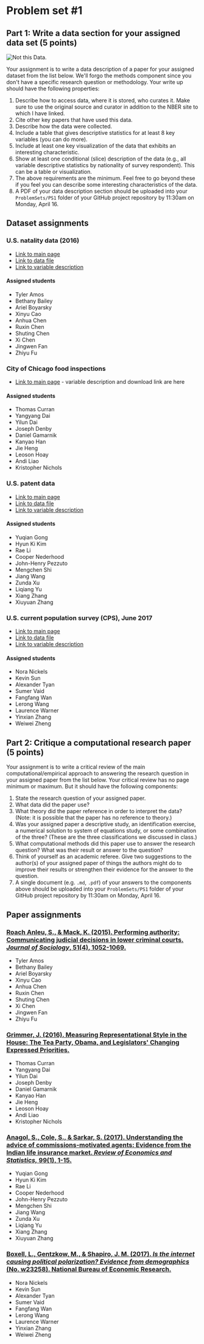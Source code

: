 # Problem set #1

## Part 1: Write a data section for your assigned data set (5 points)

![Not this Data.](http://www.startrek.com/uploads/assets/db_articles/e81c754bada3cc253e296896254bbe73916ac363.jpg)

Your assignment is to write a data description of a paper for your assigned dataset from the list below. We'll forgo the methods component since you don't have a specific research question or methodology. Your write up should have the following properties:

1. Describe how to access data, where it is stored, who curates it. Make sure to use the original source and curator in addition to the NBER site to which I have linked.
1. Cite other key papers that have used this data.
1. Describe how the data were collected.
1. Include a table that gives descriptive statistics for at least 8 key variables (you can do more).
1. Include at least one key visualization of the data that exhibits an interesting characteristic.
1. Show at least one conditional (slice) description of the data (e.g., all variable descriptive statistics by nationality of survey respondent). This can be a table or visualization.
1. The above requirements are the minimum. Feel free to go beyond these if you feel you can describe some interesting characteristics of the data.
1. A PDF of your data description section should be uploaded into your `ProblemSets/PS1` folder of your GitHub project repository by 11:30am on Monday, April 16.

## Dataset assignments

### U.S. natality data (2016)

* [Link to main page](http://nber.org/data/vital-statistics-natality-data.html)
* [Link to data file](http://nber.org/natality/2016/natl2016.csv.zip)
* [Link to variable description](http://nber.org/natality/2016/natl2016.pdf)

#### Assigned students

* Tyler Amos
* Bethany Bailey
* Ariel Boyarsky
* Xinyu Cao
* Anhua Chen
* Ruxin Chen
* Shuting Chen
* Xi Chen
* Jingwen Fan
* Zhiyu Fu

### City of Chicago food inspections

* [Link to main page](https://data.cityofchicago.org/Health-Human-Services/Food-Inspections/4ijn-s7e5/data) - variable description and download link are here

#### Assigned students

* Thomas Curran
* Yangyang Dai
* Yilun Dai
* Joseph Denby
* Daniel Gamarnik
* Kanyao Han
* Jie Heng
* Leoson Hoay
* Andi Liao
* Kristopher Nichols

### U.S. patent data

* [Link to main page](http://nber.org/patents/)
* [Link to data file](http://nber.org/patents/apat63_99.zip)
* [Link to variable description](http://nber.org/patents/pat63_99.txt)

#### Assigned students

* Yuqian Gong
* Hyun Ki Kim
* Rae Li
* Cooper Nederhood
* John-Henry Pezzuto
* Mengchen Shi
* Jiang Wang
* Zunda Xu
* Liqiang Yu
* Xiang Zhang
* Xiuyuan Zhang

### U.S. current population survey (CPS), June 2017

* [Link to main page](http://nber.org/data/cps_basic.html)
* [Link to data file](http://nber.org/cps-basic/jun17pub.zip)
* [Link to variable description](http://nber.org/cps-basic/January_2017_Record_Layout.txt)

#### Assigned students

* Nora Nickels
* Kevin Sun
* Alexander Tyan
* Sumer Vaid
* Fangfang Wan
* Lerong Wang
* Laurence Warner
* Yinxian Zhang
* Weiwei Zheng

## Part 2: Critique a computational research paper (5 points)

Your assignment is to write a critical review of the main computational/empirical approach to answering the research question in your assigned paper from the list below. Your critical review has no page minimum or maximum. But it should have the following components:

1. State the research question of your assigned paper.
1. What data did the paper use?
1. What theory did the paper reference in order to interpret the data? (Note: it is possible that the paper has no reference to theory.)
1. Was your assigned paper a descriptive study, an identification exercise, a numerical solution to system of equations study, or some combination of the three? (These are the three classifications we discussed in class.)
1. What computational methods did this paper use to answer the research question? What was their result or answer to the question?
1. Think of yourself as an academic referee. Give two suggestions to the author(s) of your assigned paper of things the authors might do to improve their results or strengthen their evidence for the answer to the question.
1. A single document (e.g. `.md`, `.pdf`) of your answers to the components above should be uploaded into your `ProblemSets/PS1` folder of your GitHub project repository by 11:30am on Monday, April 16.

## Paper assignments

### [Roach Anleu, S., & Mack, K. (2015). Performing authority: Communicating judicial decisions in lower criminal courts. *Journal of Sociology*, 51(4), 1052-1069.](http://journals.sagepub.com/doi/pdf/10.1177/1440783313495765)

* Tyler Amos
* Bethany Bailey
* Ariel Boyarsky
* Xinyu Cao
* Anhua Chen
* Ruxin Chen
* Shuting Chen
* Xi Chen
* Jingwen Fan
* Zhiyu Fu

### [Grimmer, J. (2016). Measuring Representational Style in the House: The Tea Party, Obama, and Legislators' Changing Expressed Priorities.](http://stanford.edu/~jgrimmer/house.pdf)

* Thomas Curran
* Yangyang Dai
* Yilun Dai
* Joseph Denby
* Daniel Gamarnik
* Kanyao Han
* Jie Heng
* Leoson Hoay
* Andi Liao
* Kristopher Nichols

### [Anagol, S., Cole, S., & Sarkar, S. (2017). Understanding the advice of commissions-motivated agents: Evidence from the Indian life insurance market. *Review of Economics and Statistics,* 99(1), 1-15.](https://www.mitpressjournals.org/doi/pdf/10.1162/REST_a_00625)

* Yuqian Gong
* Hyun Ki Kim
* Rae Li
* Cooper Nederhood
* John-Henry Pezzuto
* Mengchen Shi
* Jiang Wang
* Zunda Xu
* Liqiang Yu
* Xiang Zhang
* Xiuyuan Zhang

### [Boxell, L., Gentzkow, M., & Shapiro, J. M. (2017). *Is the internet causing political polarization? Evidence from demographics* (No. w23258). National Bureau of Economic Research.](http://www.nber.org/papers/w23258.pdf)

* Nora Nickels
* Kevin Sun
* Alexander Tyan
* Sumer Vaid
* Fangfang Wan
* Lerong Wang
* Laurence Warner
* Yinxian Zhang
* Weiwei Zheng
